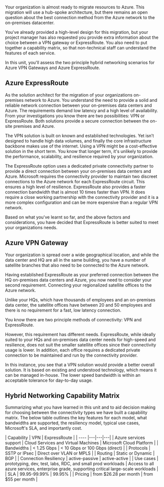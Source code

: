 Your organization is almost ready to migrate resources to Azure. This migration will use a hub-spoke architecture, but there remains an open question about the best connection method from the Azure network to the on-premises datacenter.

You've already provided a high-level design for this migration, but your project manager has also requested you provide extra information about the choice between a VPN gateway or ExpressRoute. You also need to put together a capability matrix, so that non-technical staff can understand the features of each service.

In this unit, you'll assess the two principle hybrid networking scenarios for Azure VPN Gateways and Azure ExpressRoute.

## Azure ExpressRoute

As the solution architect for the migration of your organizations on-premises network to Azure.  You understand the need to provide a solid and reliable network connection between your on-premises data centers and Azure.   The requirements demand low latency and a high level of availability.  From your investigations you know there are two possibilities: VPN or ExpressRoute.
Both solutions provide a secure connection between the on-site premises and Azure.

The VPN solution is built on known and established technologies. Yet isn’t designed to handle high data volumes, and finally the core infrastructure backbone makes use of the internet.  Using a VPN might be a cost-effective solution in the short term. You know that longer term, it's unlikely to provide the performance, scalability, and resilience required by your organization.

The ExpressRoute option uses a dedicated private connectivity partner to provide a direct connection between your on-premises data centers and Azure. Microsoft requires the connectivity provider to maintain two discreet connections to the Azure network for each ExpressRoute circuit.  This ensures a high level of resilience.  ExpressRoute also provides a faster connection bandwidth that is almost 10 times faster than VPN.  It does require a close working partnership with the connectivity provider and it is a more complex configuration and can be more expensive than a regular VPN network.

Based on what you've learnt so far, and the above factors and considerations, you have decided that ExpressRoute is better suited to meet your organizations needs.

## Azure VPN Gateway

Your organization is spread over a wide geographical location, and while the data center and HQ are all in the same building, you have a number of satellite branches that also need to be connected to the Azure network.

Having established ExpressRoute as your preferred connection between the HQ on-premises data centers and Azure, you now need to consider your second requirement.  Connecting your regionalized satellite offices to the Azure network.

Unlike your HQs, which have thousands of employees and an on-premises data center, the satellite offices have between 20 and 50 employees and there is no requirement for a fast, low latency connection.

You know there are two principle methods of connectivity: VPN and ExpressRoute.

However, this requirement has different needs.  ExpressRoute, while ideally suited to your HQs and on-premises data center needs for high-speed and resilience, does not suit the smaller satellite offices since their connectivity usage is lower.  In addition, each office requires a dedicated private connection to be maintained and run by the connectivity provider.

In this instance, you see that a VPN solution would provide a better overall solution.  It is based on existing and understood technology, which means it can be managed in-house.  The lower speed bandwidth is within an acceptable tolerance for day-to-day usage.

## Hybrid Networking Capability Matrix

Summarizing what you have learned in this unit and to aid decision making for choosing between the connectivity types we have built a capability matrix. The below table outlines the key features for each model, what bandwidths are supported, the resiliency model, typical use cases, Microsoft's SLA, and importantly cost.

| Capability | VPN | ExpressRoute |
| ---- |---|---|---|
| Azure services support | Cloud Services and Virtual Machines | Microsoft Cloud Platform |
| Bandwidths | < 1.25 Gbps | < 10 Gbps or 100 Gbps (direct) |
| Protocols | SSTP or IPsec | Direct over VLAN or MPLS |
| Routing | Static or Dynamic | BGP |
| Connection Resiliency | active-passive | active-active |
| Use cases | prototyping, dev, test, labs, RDC, and small prod workloads | Access to all azure services, enterprise grade, supporting critical large-scale workloads |
| SLA | 99.95-99.99% | 99.95% |
| Pricing | from $26.28 per month | from $55 per month |
